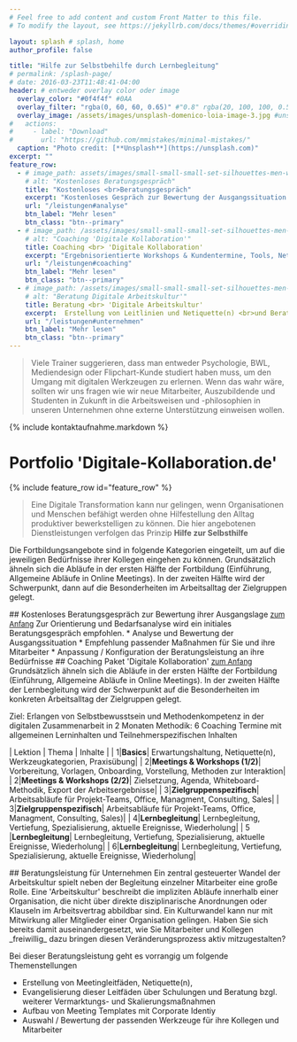 ```yaml
---
# Feel free to add content and custom Front Matter to this file.
# To modify the layout, see https://jekyllrb.com/docs/themes/#overriding-theme-defaults

layout: splash # splash, home
author_profile: false

title: "Hilfe zur Selbstbehilfe durch Lernbegleitung"
# permalink: /splash-page/
# date: 2016-03-23T11:48:41-04:00
header: # entweder overlay color oder image
  overlay_color: "#0f4f4f" #0AA
  overlay_filter: "rgba(0, 60, 60, 0.65)" #"0.8" rgba(20, 100, 100, 0.5), url(/assets/images/unsplash-image-2.jpg)
  overlay_image: /assets/images/unsplash-domenico-loia-image-3.jpg #unsplash-image-2.jpg
#   actions:
#     - label: "Download"
#       url: "https://github.com/mmistakes/minimal-mistakes/"
  caption: "Photo credit: [**Unsplash**](https://unsplash.com)"
excerpt: "" 
feature_row:
  - # image_path: assets/images/small-small-small-set-silhouettes-men-women-standing-260nw-1369303289.png
    # alt: "Kostenloses Beratungsgespräch"
    title: "Kostenloses <br>Beratungsgespräch"
    excerpt: "Kostenloses Gespräch zur Bewertung der Ausgangssituation in ihrer Organisation"
    url: "/leistungen#analyse"
    btn_label: "Mehr lesen"
    btn_class: "btn--primary"
  - # image_path: /assets/images/small-small-small-set-silhouettes-men-women-standing-260nw-1369303289.png
    # alt: "Coaching 'Digitale Kollaboration'"
    title: Coaching <br> 'Digitale Kollaboration'
    excerpt: "Ergebnisorientierte Workshops & Kundentermine, Tools, Netiquette, Methodenwissen"
    url: "/leistungen#coaching"
    btn_label: "Mehr lesen"
    btn_class: "btn--primary"
  - # image_path: /assets/images/small-small-small-set-silhouettes-men-women-standing-260nw-1369303289.png
    # alt: "Beratung Digitale Arbeitskultur'"
    title: Beratung <br> 'Digitale Arbeitskultur'
    excerpt:  Erstellung von Leitlinien und Netiquette(n) <br>und Beratung bzgl. Werkzeugauswahl
    url: "/leistungen#unternehmen"
    btn_label: "Mehr lesen"
    btn_class: "btn--primary"
---
```


> Viele Trainer suggerieren, dass man entweder Psychologie, BWL, Mediendesign oder Flipchart-Kunde studiert haben muss, um den Umgang mit digitalen Werkzeugen zu erlernen. 
> Wenn das wahr wäre, sollten wir uns fragen wie wir neue Mitarbeiter, Auszubildende und Studenten in Zukunft in die Arbeitsweisen und -philosophien in unseren Unternehmen ohne externe Unterstützung einweisen wollen. 

{% include kontaktaufnahme.markdown %}

<div class="text-center" id="portfolio"><h1>Portfolio 'Digitale-Kollaboration.de'</h1></div>
{% include feature_row id="feature_row"  %}

> Eine Digitale Transformation kann nur gelingen, wenn Organisationen und Menschen befähigt werden ohne Hilfestellung den Alltag produktiver bewerkstelligen zu können.
> Die hier angebotenen Dienstleistungen verfolgen das Prinzip
> __Hilfe zur Selbsthilfe__

Die Fortbildungsangebote sind in folgende Kategorien eingeteilt, um auf die jeweiligen Bedürfnisse ihrer Kollegen eingehen zu können. Grundsätzlich ähneln sich die Abläufe in der ersten Hälfte der Fortbildung (Einführung, Allgemeine Abläufe in Online Meetings). In der zweiten Hälfte wird der Schwerpunkt, dann auf die Besonderheiten im Arbeitsalltag der Zielgruppen gelegt.

<span id="analyse"/>
## Kostenloses Beratungsgespräch zur Bewertung ihrer Ausgangslage <a href="#kontaktaufnahme" style="font-size: small"> <i class="fas fa-level-up-alt" style="font-size: medium"></i>zum Anfang</a>
Zur Orientierung und Bedarfsanalyse wird ein initiales Beratungsgespräch empfohlen. 
* Analyse und Bewertung der Ausgangssituation
* Empfehlung passender Maßnahmen für Sie und ihre Mitarbeiter
* Anpassung / Konfiguration der Beratungsleistung an ihre Bedürfnisse

<span id="coaching"/>
## Coaching Paket 'Digitale Kollaboration' <a href="#kontaktaufnahme" style="font-size: small"> <i class="fas fa-level-up-alt" style="font-size: medium"></i>zum Anfang</a>
Grundsätzlich ähneln sich die Abläufe in der ersten Hälfte der Fortbildung (Einführung, Allgemeine Abläufe in Online Meetings). In der zweiten Hälfte der Lernbegleitung wird der Schwerpunkt auf die Besonderheiten im konkreten Arbeitsalltag der Zielgruppen gelegt.

Ziel: Erlangen von Selbstbewusstsein und Methodenkompetenz in der digitalen Zusammenarbeit in 2 Monaten
Methodik: 6 Coaching Termine mit allgemeinen Lerninhalten und Teilnehmerspezifischen Inhalten

| Lektion | Thema | Inhalte |
| <span class="table-highlight table-highlight-bright">1</span>|<span class="table-highlight table-highlight-bright">__Basics__</span>| <span class="table-highlight table-highlight-bright">Erwartungshaltung, Netiquette(n), Werkzeugkategorien, Praxisübung</span>|
| <span class="table-highlight table-highlight-bright">2</span>|<span class="table-highlight table-highlight-bright">__Meetings & Workshops (1/2)__</span>| <span class="table-highlight table-highlight-bright">Vorbereitung, Vorlagen, Onboarding, Vorstellung, Methoden zur Interaktion</span>|
| <span class="table-highlight table-highlight-bright">2</span>|<span class="table-highlight table-highlight-bright">__Meetings & Workshops (2/2)__</span>| <span class="table-highlight table-highlight-bright">Zielsetzung, Agenda, Whiteboard-Methodik, Export der Arbeitsergebnisse</span>|
| <span class="table-highlight table-highlight-medium">3</span>|<span class="table-highlight table-highlight-medium">__Zielgruppenspezifisch__</span>| <span class="table-highlight table-highlight-medium">Arbeitsabläufe für Projekt-Teams, Office, Managment, Consulting, Sales</span>|
| <span class="table-highlight table-highlight-medium">3</span>|<span class="table-highlight table-highlight-medium">__Zielgruppenspezifisch__</span>| <span class="table-highlight table-highlight-medium">Arbeitsabläufe für Projekt-Teams, Office, Managment, Consulting, Sales)</span>|
| <span class="table-highlight table-highlight-dark">4</span>|<span class="table-highlight table-highlight-dark">__Lernbegleitung__</span>| <span class="table-highlight table-highlight-dark">Lernbegleitung, Vertiefung, Spezialisierung, aktuelle Ereignisse, Wiederholung</span>|
| <span class="table-highlight table-highlight-dark">5 </span>|<span class="table-highlight table-highlight-dark">__Lernbegleitung__</span>| <span class="table-highlight table-highlight-dark">Lernbegleitung, Vertiefung, Spezialisierung, aktuelle Ereignisse, Wiederholung</span>|
| <span class="table-highlight table-highlight-dark">6</span>|<span class="table-highlight table-highlight-dark">__Lernbegleitung__</span>| <span class="table-highlight table-highlight-dark">Lernbegleitung, Vertiefung, Spezialisierung, aktuelle Ereignisse, Wiederholung</span>|

<span id="unternehmen"/>
## Beratungsleistung für Unternehmen
Ein zentral gesteuerter Wandel der Arbeitskultur spielt neben der Begleitung einzelner Mitarbeiter eine große Rolle.
Eine 'Arbeitskultur' beschreibt die impliziten Abläufe innerhalb einer Organisation, die nicht über direkte disziplinarische Anordnungen oder Klauseln im Arbeitsvertrag abbildbar sind. Ein Kulturwandel kann nur mit Mitwirkung aller Mitglieder einer Organisation gelingen. Haben Sie sich bereits damit auseinandergesetzt, wie Sie Mitarbeiter und Kollegen _freiwillig_ dazu bringen diesen Veränderungsprozess aktiv mitzugestalten?

Bei dieser Beratungsleistung geht es vorrangig um folgende Themenstellungen
* Erstellung von Meetingleitfäden, Netiquette(n), 
* Evangelisierung dieser Leitfäden über Schulungen und Beratung bzgl. weiterer Vermarktungs- und Skalierungsmaßnahmen
* Aufbau von Meeting Templates mit Corporate Identiy
* Auswahl / Bewertung der passenden Werkzeuge für ihre Kollegen und Mitarbeiter




